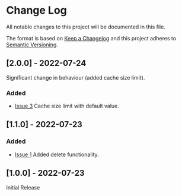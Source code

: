 # Change Log
All notable changes to this project will be documented in this file.
 
The format is based on [Keep a Changelog](http://keepachangelog.com/)
and this project adheres to [Semantic Versioning](http://semver.org/).

## [2.0.0] - 2022-07-24

Significant change in behaviour (added cache size limit).

### Added

- [Issue 3](https://github.com/nashysolutions/Cache/issues/3)
Cache size limit with default value.

## [1.1.0] - 2022-07-23

### Added

- [Issue 1](https://github.com/nashysolutions/Cache/issues/1)
Added delete functionality.

## [1.0.0] - 2022-07-23

Initial Release
